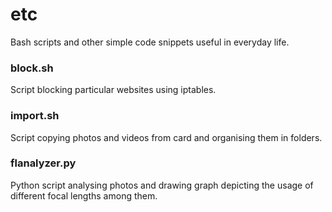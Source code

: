 etc
====

Bash scripts and other simple code snippets useful in everyday life.

### block.sh
Script blocking particular websites using iptables.

### import.sh
Script copying photos and videos from card and organising them in folders.

### flanalyzer.py
Python script analysing photos and drawing graph depicting the usage of different focal lengths among them.
